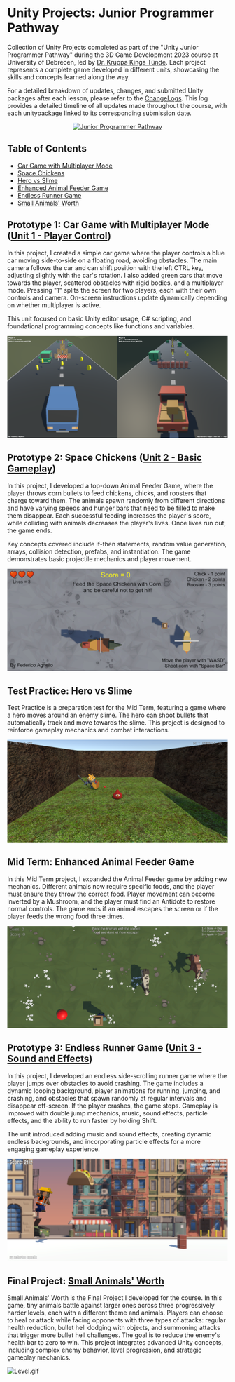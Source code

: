 # Unity Projects: Junior Programmer Pathway

Collection of Unity Projects completed as part of the "Unity Junior Programmer Pathway" during the 3D Game Development 2023 course at University of Debrecen, led by [Dr. Kruppa Kinga Tünde](https://inf.unideb.hu/en/dr-kinga-tunde-kruppa). Each project represents a complete game developed in different units, showcasing the skills and concepts learned along the way.

For a detailed breakdown of updates, changes, and submitted Unity packages after each lesson, please refer to the [ChangeLogs](https://github.com/FedeDC512/unity-projects/blob/main/ChangeLogs.md). This log provides a detailed timeline of all updates made throughout the course, with each unitypackage linked to its corresponding submission date.

<p align="center">
  <a href="https://learn.unity.com/pathway/junior-programmer" target="_blank">
    <img src="https://images.credly.com/images/03d1c2f6-6182-49bd-b5af-2ef6d28b5383/image.png" alt="Junior Programmer Pathway" style="width:200px;height:auto;">
  </a>
</p>

## Table of Contents
- [Car Game with Multiplayer Mode](#prototype-1:-car-game-with-multiplayer-mode)
- [Space Chickens](#prototype-2)
- [Hero vs Slime](#test-practice)
- [Enhanced Animal Feeder Game](#mid-term)
- [Endless Runner Game](#prototype-3)
- [Small Animals' Worth](#final-project)

## Prototype 1: Car Game with Multiplayer Mode ([Unit 1 - Player Control](https://learn.unity.com/project/unit-1-driving-simulation))
In this project, I created a simple car game where the player controls a blue car moving side-to-side on a floating road, avoiding obstacles. The main camera follows the car and can shift position with the left CTRL key, adjusting slightly with the car's rotation. I also added green cars that move towards the player, scattered obstacles with rigid bodies, and a multiplayer mode. Pressing "1" splits the screen for two players, each with their own controls and camera. On-screen instructions update dynamically depending on whether multiplayer is active. 

This unit focused on basic Unity editor usage, C# scripting, and foundational programming concepts like functions and variables.

![game1.png](https://github.com/FedeDC512/unity-projects/blob/main/images/game1.png)

## Prototype 2: Space Chickens ([Unit 2 - Basic Gameplay](https://learn.unity.com/project/unit-2-basic-gameplay))
In this project, I developed a top-down Animal Feeder Game, where the player throws corn bullets to feed chickens, chicks, and roosters that charge toward them. The animals spawn randomly from different directions and have varying speeds and hunger bars that need to be filled to make them disappear. Each successful feeding increases the player's score, while colliding with animals decreases the player's lives. Once lives run out, the game ends.

Key concepts covered include if-then statements, random value generation, arrays, collision detection, prefabs, and instantiation. The game demonstrates basic projectile mechanics and player movement.

![game2.png](https://github.com/FedeDC512/unity-projects/blob/main/images/game2.png)

## Test Practice: Hero vs Slime
Test Practice is a preparation test for the Mid Term, featuring a game where a hero moves around an enemy slime. The hero can shoot bullets that automatically track and move towards the slime. This project is designed to reinforce gameplay mechanics and combat interactions.

![test.png](https://github.com/FedeDC512/unity-projects/blob/main/images/test.png)

## Mid Term: Enhanced Animal Feeder Game
In this Mid Term project, I expanded the Animal Feeder game by adding new mechanics. Different animals now require specific foods, and the player must ensure they throw the correct food. Player movement can become inverted by a Mushroom, and the player must find an Antidote to restore normal controls. The game ends if an animal escapes the screen or if the player feeds the wrong food three times.

![midterm.png](https://github.com/FedeDC512/unity-projects/blob/main/images/midterm.png)

## Prototype 3: Endless Runner Game ([Unit 3 - Sound and Effects](https://learn.unity.com/project/unit-3-sound-and-effects))
In this project, I developed an endless side-scrolling runner game where the player jumps over obstacles to avoid crashing. The game includes a dynamic looping background, player animations for running, jumping, and crashing, and obstacles that spawn randomly at regular intervals and disappear off-screen. If the player crashes, the game stops. Gameplay is improved with double jump mechanics, music, sound effects, particle effects, and the ability to run faster by holding Shift. 

The unit introduced adding music and sound effects, creating dynamic endless backgrounds, and incorporating particle effects for a more engaging gameplay experience.

![game3.png](https://github.com/FedeDC512/unity-projects/blob/main/images/game3.png)

## Final Project: [Small Animals' Worth](https://github.com/FedeDC512/SmallAnimalsWorth)
Small Animals' Worth is the Final Project I developed for the course. In this game, tiny animals battle against larger ones across three progressively harder levels, each with a different theme and animals. Players can choose to heal or attack while facing opponents with three types of attacks: regular health reduction, bullet hell dodging with objects, and summoning attacks that trigger more bullet hell challenges. The goal is to reduce the enemy's health bar to zero to win. This project integrates advanced Unity concepts, including complex enemy behavior, level progression, and strategic gameplay mechanics.

![Level.gif](https://github.com/FedeDC512/SmallAnimalsWorth/blob/main/images/Level.gif)
